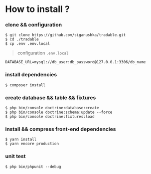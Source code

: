 
# How to install ?

### clone && configuration

```
$ git clone https://github.com/siganushka/tradable.git
$ cd ./tradable
$ cp .env .env.local

```

> configuration ``.env.local``

```
DATABASE_URL=mysql://db_user:db_password@127.0.0.1:3306/db_name
```

### install dependencies

```
$ composer install
```

### create database && table && fixtures

```
$ php bin/console doctrine:database:create
$ php bin/console doctrine:schema:update --force
$ php bin/console doctrine:fixtures:load
```

### install && compress front-end dependencies

```
$ yarn install
$ yarn encore production
```

### unit test

```
$ php bin/phpunit --debug
```

